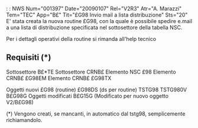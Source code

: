  :  : NWS Num="001397" Date="20090107" Rel="V2R3" Atr="A. Marazzi" Tem="TEC" App="B£" Tit="£G98 Invio mail a lista distribuzione" Sts="20"
E' stata creata la nuova routine £G98, con la quale è possibile spedire e.mail a una lista di distribuzione specificata nel sottosettore della tabella NSC.

Per i dettagli operativi della routine si rimanda all'help tecnico

Requisiti    (*)
-------------
Sottosettore B£*TE
Sottosettore CRNB£
Elemento NSC   £98
Elemento CRNB£ £G98EM
Elemento CRNB£ £G98TX

Oggetti nuovi
£G98 (routine)
£G98DS (ds per routine)
TSTG98
TSTG980V
B£G98G
Oggetti modificati
B£G15G (Modificato per nuovo oggetto V2/B£G98)


(*)  Vengono creati, se mancanti, in automatico dal tstg98, semplicemente richiamandolo.
